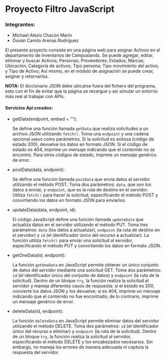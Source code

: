 # Proyecto Filtro JavaScript

### Integrantes:

- Michael Alexis Chacón Marín
- Duván Camilo Arenas Rodríguez

El presente proyecto consiste en una página web para asignar Activos en el departamento de inventarios de Campuslands. Se puede agregar, editar, eliminar y buscar Activos; Personas; Proveedores; Estados; Marcas; Ubicación; Categoría de activos; Tipo persona; Tipo movimiento del activo; y Tipo de Activo; Así mismo, en el módulo de asignación se puede crear, asignar y retornarlos.

**NOTA:** El diccionario JSON debe ubicarse fuera del fichero del programa, esto con el fin de evitar que la página se recargue y así simular un entorno más real al trabajar con APIs.



#### Servicios Api creados:

- getData(endpoint, embed = ""):

  Se define una función llamada `getData` que realiza solicitudes a un archivo JSON utilizando `fetch()`. Toma una `endpoint` y una cadena opcional `embed` como parámetros. Si la solicitud es exitosa (código de estado 200), devuelve los datos en formato JSON. Si el código de estado es 404, imprime un mensaje indicando que el contenido no se encontró. Para otros códigos de estado, imprime un mensaje genérico de error.

- postData(data, endpoint):

  Se define una función llamada `postData` que envía datos al servidor utilizando el método POST. Toma dos parámetros: `data`, que son los datos a enviar, y `endpoint`, que es la ruta de destino en el servidor. Utiliza `fetch()` para hacer la solicitud, especificando el método POST y convirtiendo los datos en formato JSON para enviarlos.

- updateData(data, endpoint, id):

   El código JavaScript define una función llamada `updateData` que actualiza datos en el servidor utilizando el método PUT. Toma tres parámetros: `data` (los datos a actualizar), `endpoint` (la ruta de destino en el servidor) y `id` (el identificador único del recurso a actualizar). La función utiliza `fetch()` para enviar una solicitud al servidor, especificando el método PUT y convirtiendo los datos en formato JSON.

- getOneData(id, endpoint):

  La función `getOneData` en JavaScript permite obtener un único conjunto de datos del servidor mediante una solicitud GET. Toma dos parámetros: `id` (el identificador único del conjunto de datos) y `endpoint` (la ruta de la solicitud). Dentro de un bloque `try`, la función realiza la solicitud al servidor y maneja diferentes casos de respuesta: si el estado es 200, convierte los datos JSON y los devuelve; si es 404, imprime un mensaje indicando que el contenido no fue encontrado; de lo contrario, imprime un mensaje genérico de error.

- deleteData(id, endpoint):

  La función `deleteData` en JavaScript permite eliminar datos del servidor utilizando el método DELETE. Toma dos parámetros: `id` (el identificador único del recurso a eliminar) y `endpoint` (la ruta de la solicitud). Dentro de un bloque `try`, la función realiza la solicitud al servidor, especificando el método DELETE y los encabezados necesarios. Sin embargo, no maneja los errores de manera adecuada ni captura la respuesta del servidor.







